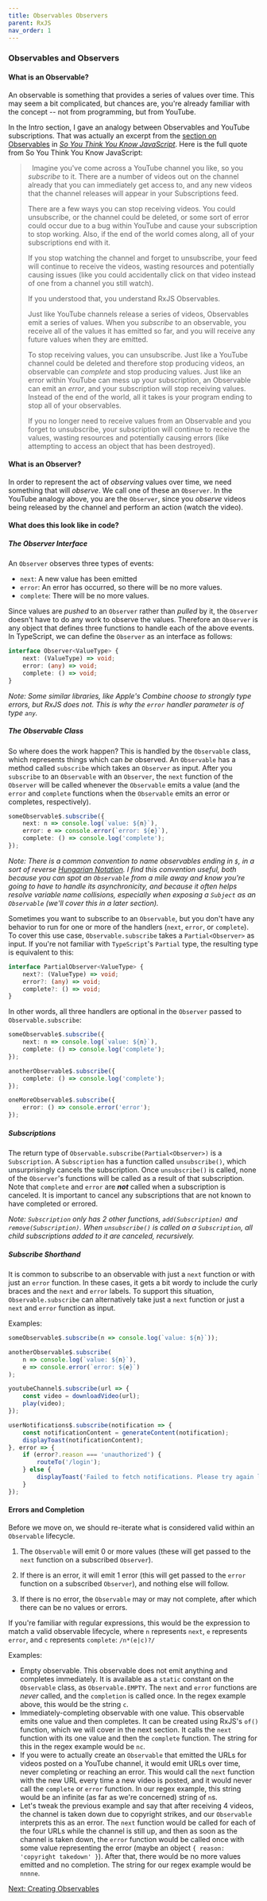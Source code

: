 ```yaml
---
title: Observables Observers
parent: RxJS
nav_order: 1
---
```

### Observables and Observers

#### What is an Observable?
An observable is something that provides a series of values over time. This may seem a bit complicated, but chances are, you're already familiar with the concept -- not from programming, but from YouTube.

In the Intro section, I gave an analogy between Observables and YouTube subscriptions. That was actually an excerpt from the [section on Observables](../sytykjs/16-observables.md) in [_So You Think You Know JavaScript_](../So%20You%20Think%20You%20Know%20JavaScript/0-intro.md). Here is the full quote from So You Think You Know JavaScript:

> &nbsp;
> Imagine you've come across a YouTube channel you like, so you _subscribe_ to it. There are a number of videos out on the channel already that you can immediately get access to, and any new videos that the channel releases will appear in your Subscriptions feed.
> 
> There are a few ways you can stop receiving videos. You could unsubscribe, or the channel could be deleted, or some sort of error could occur due to a bug within YouTube and cause your subscription to stop working. Also, if the end of the world comes along, all of your subscriptions end with it.
>
> If you stop watching the channel and forget to unsubscribe, your feed will continue to receive the videos, wasting resources and potentially causing issues (like you could accidentally click on that video instead of one from a channel you still watch).
> 
> If you understood that, you understand RxJS Observables.
> 
> Just like YouTube channels release a series of videos, Observables emit a series of values. When you _subscribe_ to an observable, you receive all of the values it has emitted so far, and you will receive any future values when they are emitted.
> 
> To stop receiving values, you can unsubscribe. Just like a YouTube channel could be deleted and therefore stop producing videos, an observable can _complete_ and stop producing values. Just like an error within YouTube can mess up your subscription, an Observable can emit an _error_, and your subscription will stop receiving values. Instead of the end of the world, all it takes is your program ending to stop all of your observables.
> 
> If you no longer need to receive values from an Observable and you forget to unsubscribe, your subscription will continue to receive the values, wasting resources and potentially causing errors (like attempting to access an object that has been destroyed).
> &nbsp;

#### What is an Observer?
In order to represent the act of _observing_ values over time, we need something that will _observe_. We call one of these an `Observer`. In the YouTube analogy above, you are the `Observer`, since you _observe_ videos being released by the channel and perform an action (watch the video).

#### What does this look like in code?

##### The Observer Interface
An `Observer` observes three types of events:
- `next`: A new value has been emitted
- `error`: An error has occurred, so there will be no more values.
- `complete`: There will be no more values.

Since values are _pushed_ to an `Observer` rather than _pulled_ by it, the `Observer` doesn't have to do any work to observe the values. Therefore an `Observer` is any object that defines three functions to handle each of the above events. In TypeScript, we can define the `Observer` as an interface as follows:

```TypeScript
interface Observer<ValueType> {
    next: (ValueType) => void;
    error: (any) => void;
    complete: () => void;
}
```

_Note: Some similar libraries, like Apple's Combine choose to strongly type errors, but RxJS does not. This is why the `error` handler parameter is of type `any`._

##### The Observable Class
So where does the work happen? This is handled by the `Observable` class, which represents things which can _be_ observed. An `Observable` has a method called `subscribe` which takes an `Observer` as input. After you `subscribe` to an `Observable` with an `Observer`, the `next` function of the `Observer` will be called whenever the `Observable` emits a value (and the `error` and `complete` functions when the `Observable` emits an error or completes, respectively).

```TypeScript
someObservable$.subscribe({
    next: n => console.log(`value: ${n}`),
    error: e => console.error(`error: ${e}`),
    complete: () => console.log('complete');
});
```

_Note: There is a common convention to name observables ending in `$`, in a sort of reverse [Hungarian Notation](https://en.wikipedia.org/wiki/Hungarian_notation). I find this convention useful, both because you can spot an `Observable` from a mile away and know you're going to have to handle its asynchronicity, and because it often helps resolve variable name collisions, especially when exposing a `Subject` as an `Observable` (we'll cover this in a later section)._

Sometimes you want to subscribe to an `Observable`, but you don't have any behavior to run for one or more of the handlers (`next`, `error`, or `complete`). To cover this use case, `Observable.subscribe` takes a `Partial<Observer>` as input. If you're not familiar with `TypeScript`'s `Partial` type, the resulting type is equivalent to this:
```TypeScript
interface PartialObserver<ValueType> {
    next?: (ValueType) => void;
    error?: (any) => void;
    complete?: () => void;
}
```

In other words, all three handlers are optional in the `Observer` passed to `Observable.subscribe`:
```TypeScript
someObservable$.subscribe({
    next: n => console.log(`value: ${n}`),
    complete: () => console.log('complete');
});

anotherObservable$.subscribe({
    complete: () => console.log('complete');
});

oneMoreObservable$.subscribe({
    error: () => console.error('error');
});
```
 
##### Subscriptions
The return type of `Observable.subscribe(Partial<Observer>)` is a `Subscription`. A `Subscription` has a function called `unsubscribe()`, which unsurprisingly cancels the subscription. Once `unsubscribe()` is called, none of the `Observer`'s functions will be called as a result of that subscription. Note that `complete` and `error` are _**not**_ called when a subscription is canceled. It is important to cancel any subscriptions that are not known to have completed or errored.

_Note: `Subscription` only has 2 other functions, `add(Subscription)` and `remove(Subscription)`. When `unsubscribe()` is called on a `Subscription`, all child subscriptions added to it are canceled, recursively._

##### Subscribe Shorthand
It is common to subscribe to an observable with just a `next` function or with just an `error` function. In these cases, it gets a bit wordy to include the curly braces and the `next` and `error` labels. To support this situation, `Observable.subscribe` can alternatively take just a `next` function or just a `next` and `error` function as input.

Examples:
```TypeScript
someObservable$.subscribe(n => console.log(`value: ${n}`));

anotherObservable$.subscribe(
    n => console.log(`value: ${n}`),
    e => console.error(`error: ${e}`)
);

youtubeChannel$.subscribe(url => {
    const video = downloadVideo(url);
    play(video);
});

userNotifications$.subscribe(notification => {
    const notificationContent = generateContent(notification);
    displayToast(notificationContent);
}, error => {
    if (error?.reason === 'unauthorized') {
        routeTo('/login');
    } else {
        displayToast('Failed to fetch notifications. Please try again later.');
    }
});
```

#### Errors and Completion
Before we move on, we should re-iterate what is considered valid within an `Observable` lifecycle.

1. The `Observable` will emit 0 or more values (these will get passed to the `next` function on a subscribed `Observer`).

2. If there is an error, it will emit 1 error (this will get passed to the `error` function on a subscribed `Observer`), and nothing else will follow.

3. If there is no error, the `Observable` may or may not complete, after which there can be no values or errors.

If you're familiar with regular expressions, this would be the expression to match a valid observable lifecycle, where `n` represents `next`, `e` represents `error`, and `c` represents `complete`: `/n*(e|c)?/`

Examples:
- Empty observable. This observable does not emit anything and completes immediately. It is available as a `static` constant on the `Observable` class, as `Observable.EMPTY`. The `next` and `error` functions are _never_ called, and the `completion` is called once. In the regex example above, this would be the string `c`.
- Immediately-completing observable with one value. This observable emits one value and then completes. It can be created using RxJS's `of()` function, which we will cover in the next section. It calls the `next` function with its one value and then the `complete` function. The string for this in the regex example would be `nc`.
- If you were to actually create an `Observable` that emitted the URLs for videos posted on a YouTube channel, it would emit URLs over time, never completing or reaching an error. This would call the `next` function with the new URL every time a new video is posted, and it would never call the `complete` or `error` function. In our regex example, this string would be an infinite (as far as we're concerned) string of `n`s.
- Let's tweak the previous example and say that after receiving 4 videos, the channel is taken down due to copyright strikes, and our `Observable` interprets this as an error. The `next` function would be called for each of the four URLs while the channel is still up, and then as soon as the channel is taken down, the `error` function would be called once with some value representing the error (maybe an object `{ reason: 'copyright takedown' }`). After that, there would be no more values emitted and no completion. The string for our regex example would be `nnnne`.

[Next: Creating Observables](2-create-observables.md)
